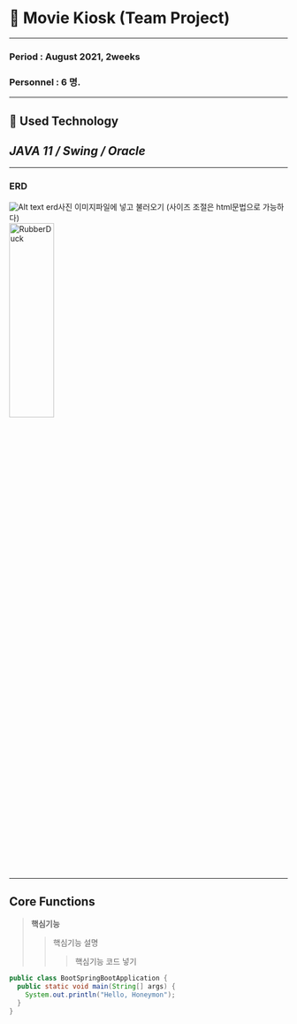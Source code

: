 # 🎥 Movie Kiosk (Team Project)    
***
### Period : August 2021, 2weeks
### Personnel : 6 명.  
***
## 📌 **Used Technology**     
## _JAVA 11 / Swing / Oracle_
***
### ERD
![Alt text](/path/to/img.jpg) erd사진 이미지파일에 넣고 불러오기 (사이즈 조절은 html문법으로 가능하다)   
<img src="/path/to/img.jpg" width="40%" height="30%" title="px(픽셀) 크기 설정" alt="RubberDuck"></img>
***
## Core Functions
> __핵심기능__
> > 핵심기능 설명
> > > 핵심기능 코드 넣기    
```java
public class BootSpringBootApplication {
  public static void main(String[] args) {
    System.out.println("Hello, Honeymon");
  }
}
```


